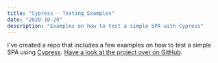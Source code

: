```yaml
---
title: "Cypress - Testing Examples"
date: "2020-10-20"
description: "Examples on how to test a simple SPA with Cypress"
---
```

I've created a repo that includes a few examples on how to test a simple SPA using [Cypress](https://www.cypress.io/). [Have a look at the project over on GitHub](https://github.com/ezramizrahi/cypress_test_examples).
